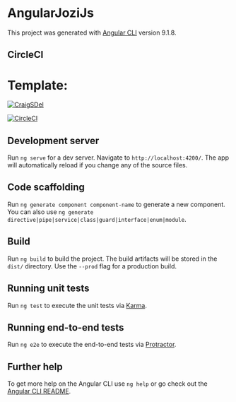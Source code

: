 # AngularJoziJs

This project was generated with [Angular CLI](https://github.com/angular/angular-cli) version 9.1.8.

## CircleCI

# Template:
[![CraigSDel](https://circleci.com/gh/CraigSDel/angular-jozi-js.svg?style=svg)](https://craig-stroberg.web.app/)

[![CircleCI](https://circleci.com/gh/CraigSDel/angular-jozi-js.svg?style=svg&circle-token=465d19933a156dd93b314e4eea92b9872855cecf)](https://craig-stroberg.web.app/)

## Development server

Run `ng serve` for a dev server. Navigate to `http://localhost:4200/`. The app will automatically reload if you change any of the source files.

## Code scaffolding

Run `ng generate component component-name` to generate a new component. You can also use `ng generate directive|pipe|service|class|guard|interface|enum|module`.

## Build

Run `ng build` to build the project. The build artifacts will be stored in the `dist/` directory. Use the `--prod` flag for a production build.

## Running unit tests

Run `ng test` to execute the unit tests via [Karma](https://karma-runner.github.io).

## Running end-to-end tests

Run `ng e2e` to execute the end-to-end tests via [Protractor](http://www.protractortest.org/).

## Further help

To get more help on the Angular CLI use `ng help` or go check out the [Angular CLI README](https://github.com/angular/angular-cli/blob/master/README.md).
